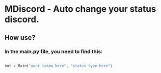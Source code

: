 # MDiscord - Auto change your status discord.
## How use?
### In the main.py file, you need to find this:
```python

bot = Main("your token here", "status type here")

```